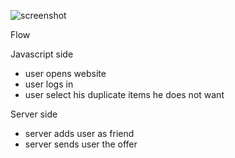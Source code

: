 ![screenshot](http://i.imgur.com/80hjY7C.jpg)

Flow

Javascript side
* user opens website
* user logs in
* user select his duplicate items he does not want

Server side
* server adds user as friend
* server sends user the offer